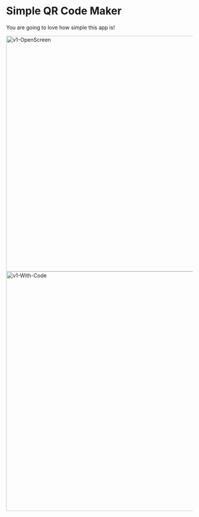 # Simple QR Code Maker

You are going to love how simple this app is!

<img width="634" alt="v1-OpenScreen" src="https://github.com/TheJoeFin/Simple-QR-Code-Maker/assets/7809853/c35c20bc-6de7-4bfa-90a4-ac478be92c7b">

<img width="644" alt="v1-With-Code" src="https://github.com/TheJoeFin/Simple-QR-Code-Maker/assets/7809853/16dc44f9-1e70-4bbe-915b-32af5e947e5f">
